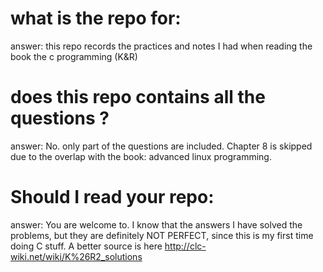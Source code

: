 # what is the repo for:
answer: this repo records the practices and notes I had when reading the book the c programming (K&R)
# does this repo contains all the questions ?
answer: No. only part of the questions are included. Chapter 8 is skipped due to the overlap with the book: advanced linux programming. 
# Should I read your repo:
answer: You are welcome to. I know that the answers I have solved the problems, but they are definitely NOT PERFECT, since this is my first time doing C stuff. A better source is here http://clc-wiki.net/wiki/K%26R2_solutions
